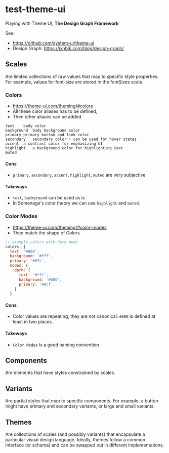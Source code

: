 # test-theme-ui

Playing with Theme UI, **The Design Graph Framework**

See:

- https://github.com/system-ui/theme-ui
- Design Graph: https://jxnblk.com/blog/design-graph/

## Scales

Are limited collections of raw values that map to specific style properties. For example, values for font-size are stored in the fontSizes scale.

### Colors

- https://theme-ui.com/theming/#colors
- All these color aliases has to be defined,
- Then other aliases can be added

```
text	body color
background	body background color
primary	primary button and link color
secondary	secondary color - can be used for hover states
accent	a contrast color for emphasizing UI
highlight	a background color for highlighting text
muted
```

#### Cons

- `primary`, `secondary`, `accent`, `highlight`, `muted` are very subjective

#### Takeways

- `text`, `background` can be used as is
- In Somenage's color theory we can use `highlight` and `muted`.

### Color Modes

- https://theme-ui.com/theming/#color-modes
- They match the shape of Colors

```js
// example colors with dark mode
colors: {
  text: '#000',
  background: '#fff',
  primary: '#07c',
  modes: {
    dark: {
      text: '#fff',
      background: '#000',
      primary: '#0cf',
    }
  }
```

#### Cons

- Color values are repeating, they are not canonical: `#000` is defined at least in two places.

#### Takeways

- `Color Modes` is a good naming convention

## Components

Are elements that have styles constrained by scales.

## Variants

Are partial styles that map to specific components. For example, a button might have primary and secondary variants, or large and small variants.

## Themes

Are collections of scales (and possibly variants) that encapsulate a particular visual design language. Ideally, themes follow a common interface (or schema) and can be swapped out in different implementations.
